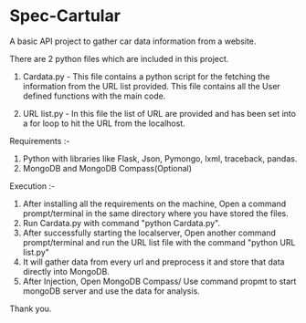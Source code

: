 # Spec-Cartular
A basic API project to gather car data information from a website.

There are 2 python files which are included in this project.

1. Cardata.py - This file contains a python script for the fetching the information from the URL list provided. This file contains all the User defined functions with the main code.

2. URL list.py - In this file the list of URL are provided and has been set into a for loop to hit the URL from the localhost.

Requirements :- 
1) Python with libraries like Flask, Json, Pymongo, lxml, traceback, pandas.
2) MongoDB and MongoDB Compass(Optional)

Execution :- 
1) After installing all the requirements on the machine, Open a command prompt/terminal in the same directory where you have stored the files.
2) Run Cardata.py with command "python Cardata.py".
3) After successfully starting the localserver, Open another command prompt/terminal and run the URL list file with the command "python URL list.py"
4) It will gather data from every url and preprocess it and store that data directly into MongoDB.
5) After Injection, Open MongoDB Compass/ Use command propmt to start mongoDB server and use the data for analysis.

Thank you.
